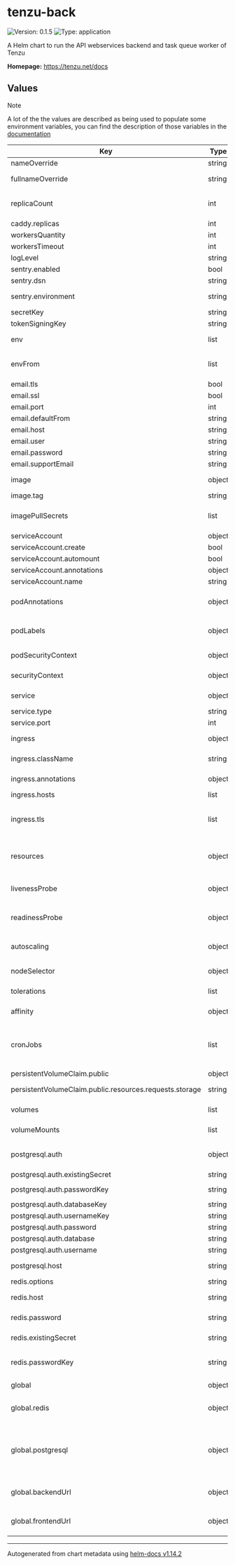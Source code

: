 # tenzu-back

![Version: 0.1.5](https://img.shields.io/badge/Version-0.1.5-informational?style=flat-square)  ![Type: application](https://img.shields.io/badge/Type-application-informational?style=flat-square)

A Helm chart to run the API webservices backend and task queue worker of Tenzu

**Homepage:** <https://tenzu.net/docs>

## Values

> [!NOTE]
> A lot of the the values are described as being used to populate some environment variables,
> you can find the description of those variables in the [documentation](https://tenzu.net/docs/configuration#configure-tenzu-backend)

| Key | Type | Default | Description |
|-----|------|---------|-------------|
| nameOverride | string | will use .Chart.Name | Used by name template: to fill the app.kubernetes.io/name label |
| fullnameOverride | string | will use .Release.Name suffixed with name template, if .Release.Name does not already contains it | Used by fullname template: to fill the name of all created kubernetes component |
| replicaCount | int | `1` | number of pod replicas for the api backend and the worker service if not using autoscaling see: https://kubernetes.io/docs/concepts/workloads/controllers/replicaset/ |
| caddy.replicas | int | `1` |  |
| workersQuantity | int | `1` | number workers started by gunicorn |
| workersTimeout | int | `120` | timeout of workers used by gunicorn |
| logLevel | string | `"warning"` | level of log produced by gunicorn |
| sentry.enabled | bool | `false` | Whether to set the environment variable expected by the error tracker |
| sentry.dsn | string | `nil` | Used to populate SENTRY_DSN |
| sentry.environment | string | `nil` | Used to populate SENTRY_ENVIRONMENT, SENTRY_RELEASE will be set using the image.tag value |
| secretKey | string | `nil` | Used to populate `TENZU_SECRET_KEY` |
| tokenSigningKey | string | `nil` | Used to populate `TENZU_TOKENS__SIGNING_KEY` |
| env | list | `[]` | additionnal environment variable to set on every jobs and on the backend and task queue Deployment objects. |
| envFrom | list | `[]` | additionnal environment variable to set on every jobs and on the backend and task queue Deployment objects, fecthed from a seceret or config map |
| email.tls | bool | `true` | Used to populate `TENZU_EMAIL__EMAIL_USE_TLS` |
| email.ssl | bool | `false` | Used to populate `TENZU_EMAIL__EMAIL_USE_SSL` |
| email.port | int | `547` | Used to populate `TENZU_EMAIL__EMAIL_PORT` |
| email.defaultFrom | string | `nil` | Used to populate `TENZU_EMAIL__DEFAULT_FROM_EMAIL` |
| email.host | string | `nil` | Used to populate `TENZU_EMAIL__EMAIL_HOST` |
| email.user | string | `nil` | Used to populate `TENZU_EMAIL__EMAIL_HOST_USER` |
| email.password | string | `nil` | Used to populate `TENZU_EMAIL__EMAIL_HOST_PASSWORD` |
| email.supportEmail | string | `nil` | Used to populate `TENZU_SUPPORT_EMAIL` |
| image | object | `{"pullPolicy":"IfNotPresent","repository":"ghcr.io/biru-scop/tenzu-back","tag":"latest"}` | Image to use for the application see: https://kubernetes.io/docs/concepts/containers/images/ |
| image.tag | string | `"latest"` | Overrides the image tag |
| imagePullSecrets | list | `nil` | List of secrets needed to pull an image from a private repository see: https://kubernetes.io/docs/tasks/configure-pod-container/pull-image-private-registry/ |
| serviceAccount | object | `{"annotations":{},"automount":true,"create":true,"name":""}` | service account properties |
| serviceAccount.create | bool | `true` | Specifies whether a service account should be created |
| serviceAccount.automount | bool | `true` | Automatically mount a ServiceAccount's API credentials |
| serviceAccount.annotations | object | `{}` | Annotations to add to the service account |
| serviceAccount.name | string | If create is true, a name is generated using the fullname template, else it will be set to "default" | The name of the service account to use. |
| podAnnotations | object | `{}` | Extra annotation to put on backend and task queue Deployment objects see: https://kubernetes.io/docs/concepts/overview/working-with-objects/annotations/ |
| podLabels | object | `{}` | Extra labels to put on backend and task queue Deployment objects see: https://kubernetes.io/docs/concepts/overview/working-with-objects/labels/ |
| podSecurityContext | object | `{}` | definition of the pod level securityContext on backend and task queue Deployment objects |
| securityContext | object | `{}` | definition of the container level securityContext on backend and task queue Deployment objects |
| service | object | `{"port":8000,"type":"ClusterIP"}` | see: https://kubernetes.io/docs/concepts/services-networking/service/ |
| service.type | string | `"ClusterIP"` | service type defined for the backend and the reverse proxy |
| service.port | int | `8000` | service port to access the backend |
| ingress | object | `{"annotations":{},"className":"","enabled":false,"hosts":[],"tls":[]}` | properties used to define an Ingress see: https://kubernetes.io/docs/concepts/services-networking/ingress/ |
| ingress.className | string | `""` | will be used to set ingressClassName and "kubernetes.io/ingress.class" annotation depending on k8s version |
| ingress.annotations | object | Will set kubernetes.io/ingress.class to ingress.className if needed | ingress annotations, can be "kubernetes.io/ingress.class", "kubernetes.io/tls-acme", "cert-manager.io/cluster-issuer", etc. |
| ingress.hosts | list | `[]` | list of the hosts that will be exposed |
| ingress.tls | list | `[]` | Expect values in format {secretName: "", hosts: []}, If one of the domain in `ingress.hosts` is also defined as `global.backendUrl/frontendUrl.host` You must take care to define tls for it if you also set `global.backendUrl/frontendUrl.scheme` to "https" |
| resources | object | `{}` | container's resources definition set on every jobs and on the backend and task queue Deployment objects, If you want to set it, use the following format: `{limits: {cpu: 100m, memory: 128Mi}, requests: cpu: 100m, memory: 128Mi}}` |
| livenessProbe | object | `{"httpGet":{"path":"/api/v1/healthcheck","port":8000}}` | livenessProbe for the container of the backend service see: https://kubernetes.io/docs/tasks/configure-pod-container/configure-liveness-readiness-startup-probes/ |
| readinessProbe | object | `{"httpGet":{"path":"/api/v1/healthcheck","port":8000}}` | readinessProbe for the container of the backend service see: https://kubernetes.io/docs/tasks/configure-pod-container/configure-liveness-readiness-startup-probes/ |
| autoscaling | object | `{"enabled":false,"maxReplicas":100,"minReplicas":1,"targetCPUUtilizationPercentage":80,"targetMemoryUtilizationPercentage":80}` | Whether to define a HorizontalPodAutoscaler with the following scaling properties on cpu and memory consumption see: https://kubernetes.io/docs/concepts/workloads/autoscaling/ |
| nodeSelector | object | `{}` | nodeSelector pod property for the backend and task queue Deployment objects |
| tolerations | list | `[]` | tolerations pod property for the backend and task queue Deployment objects |
| affinity | object | `{}` | affinity pod property for the backend and task queue Deployment objects |
| cronJobs | list | `[]` | list of object in format {name: string, schedule: string, command: string[]} schedule and command should be set to the format expected by CronJob (see: https://kubernetes.io/docs/concepts/workloads/controllers/cron-jobs/) |
| persistentVolumeClaim.public | object | `{"accessModes":["ReadWriteMany"],"resources":{"requests":{"storage":"10Gi"}}}` | Spec of the PersistentVolumeClaim used by the volume for public files |
| persistentVolumeClaim.public.resources.requests.storage | string | `"10Gi"` | Storage size for the PersistentVolumeClaim used by the volume for public files, change the capacity to what you need |
| volumes | list | `[]` | Additional volumes for the backend and task queue Deployment objects |
| volumeMounts | list | `[]` | Additional volumeMounts for the backend and task queue Deployment objects |
| postgresql.auth | object | `{"database":null,"databaseKey":null,"existingSecret":null,"password":null,"passwordKey":null,"username":null,"usernameKey":null}` | To configure the postgresql connexion you can use global or local values. Local values can use an existing secret, direct values or a mix of both Only use on method for each expected value |
| postgresql.auth.existingSecret | string | `nil` | existing secret where all necessary value can be found |
| postgresql.auth.passwordKey | string | `nil` | key to access value in existingSecret, used to populate `TENZU_DB__PASSWORD` |
| postgresql.auth.databaseKey | string | `nil` | key to access value in existingSecret, used to populate `TENZU_DB__NAME` |
| postgresql.auth.usernameKey | string | `nil` | key to access value in existingSecret, used to populate `TENZU_DB__USER` |
| postgresql.auth.password | string | `nil` | password value, used to populate `TENZU_DB__PASSWORD` |
| postgresql.auth.database | string | `nil` | database name value, used to populate `TENZU_DB__NAME` |
| postgresql.auth.username | string | `nil` | username value, used to populate `TENZU_DB__USER` |
| postgresql.host | string | `nil` | Used to populate `TENZU_DB__HOST` It can be something like tenzu-postgres.$NAMESPACE.svc.cluster.local |
| redis.options | string | `"{\"health_check_interval\": 5}"` | Used to populate `TENZU_EVENTS__REDIS_OPTIONS` |
| redis.host | string | `nil` | Used to populate `TENZU_EVENTS__REDIS_HOST` It can be something like "tenzu-redis-headless.$NAMESPACE.svc.cluster.local" |
| redis.password | string | `nil` | Used to populate `TENZU_EVENTS__REDIS_PASSWORD` using the passed value directly |
| redis.existingSecret | string | `nil` | Used to populate `TENZU_EVENTS__REDIS_PASSWORD` If you want to use an existing secret for the password instead |
| redis.passwordKey | string | `nil` | Used to populate `TENZU_EVENTS__REDIS_PASSWORD` If you use redis.existingSecret, you must set this key to the corresponding value to use in the secret |
| global | object | `{"backendUrl":{"host":null,"scheme":"https","websocketScheme":"wss"},"frontendUrl":{"host":null,"scheme":"https"},"postgresql":null,"redis":null}` | global values to share properties among charts. |
| global.redis | object | `nil` | redis.password will be used to set `TENZU_EVENTS__REDIS_PASSWORD` if defined You still need to define redis.host as a local value. Useful if you're using bitnami/redis as this value will also be used |
| global.postgresql | object | `nil` | The expected global value for postgres is an object formatted like {auth: {password: string, username: string, database: string}}  in order to set respectively `TENZU_DB__PASSWORD`, `TENZU_DB__USER` and `TENZU_DB__NAME`. You still need to define postgres.host as a local value. Useful if you're using bitnami/postgresql as this value will also be used |
| global.backendUrl | object | `{"host":null,"scheme":"https","websocketScheme":"wss"}` | url used to serve the backend, will be used to set `TENZU_BACKEND_URL` If exposed via ingress, host should be the same as the ingress' and scheme must be coherent with ingress' tls |
| global.frontendUrl | object | `{"host":null,"scheme":"https"}` | url used to serve the frontend, will be used to set `TENZU_FRONTEND_URL` If exposed via ingress, host should be the same as the ingress' and scheme must be coherent with ingress' tls |

----------------------------------------------
Autogenerated from chart metadata using [helm-docs v1.14.2](https://github.com/norwoodj/helm-docs/releases/v1.14.2)